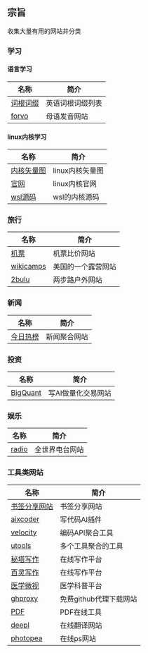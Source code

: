 ## 宗旨
收集大量有用的网站并分类

### 学习

#### 语言学习
名称 | 简介
---- | ----- 
[词根词缀](http://www.etymon.cn/) | 英语词根词缀列表
[forvo](https://forvo.com/) | 母语发音网站

#### linux内核学习
名称 | 简介
---- | -----
[内核矢量图](http://www.makelinux.net/kernel_map/) | linux内核矢量图
[官网](https://www.kernel.org/) | linux内核官网
[wsl源码](https://github.com/microsoft/WSL2-Linux-Kernel/) | wsl的内核源码

### 旅行
名称 | 简介
---- | ----- 
[机票](https://www.bookmarkearth.com/) | 机票比价网站
[wikicamps](https://usa.wikicamps.co/) | 美国的一个露营网站
[2bulu](https://www.2bulu.com/) | 两步路户外网站

### 新闻
名称 | 简介
---- | ----- 
[今日热榜](https://tophub.today/) | 新闻聚合网站

### 投资
名称 | 简介
---- | ----- 
[BigQuant](https://bigquant.com/) | 写AI做量化交易网站

### 娱乐
名称 | 简介
---- | ----- 
[radio](http://radio.garden/visit/richmond-va/h9dUK4Ex) | 全世界电台网站


### 工具类网站
名称 | 简介
---- | ----- 
[书签分享网站](https://www.bookmarkearth.com/) | 书签分享网站
[aixcoder](https://www.aixcoder.com/) | 写代码AI插件
[velocity](https://velocity.silverlakesoftware.com/) | 编码API聚合工具
[utools](https://u.tools/) | 多个工具聚合的工具
[秘塔写作](https://xiezuocat.com/#/) | 在线写作平台
[百灵写作](https://www.l8ai.com/#case) | 在线写作平台
[医学微视](https://www.mvyxws.com/) | 医学科普平台
[ghproxy](https://ghproxy.com/) | 免费github代理下载网站
[PDF](https://tools.pdf24.org/zh/) | PDF在线工具
[deepl](https://www.deepl.com/translator) | 在线翻译网站
[photopea](https://www.photopea.com/) | 在线ps网站